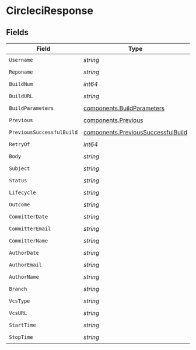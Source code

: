 # CircleciResponse


## Fields

| Field                                                                                    | Type                                                                                     | Required                                                                                 | Description                                                                              |
| ---------------------------------------------------------------------------------------- | ---------------------------------------------------------------------------------------- | ---------------------------------------------------------------------------------------- | ---------------------------------------------------------------------------------------- |
| `Username`                                                                               | *string*                                                                                 | :heavy_check_mark:                                                                       | N/A                                                                                      |
| `Reponame`                                                                               | *string*                                                                                 | :heavy_check_mark:                                                                       | N/A                                                                                      |
| `BuildNum`                                                                               | *int64*                                                                                  | :heavy_check_mark:                                                                       | N/A                                                                                      |
| `BuildURL`                                                                               | *string*                                                                                 | :heavy_check_mark:                                                                       | N/A                                                                                      |
| `BuildParameters`                                                                        | [components.BuildParameters](../../models/components/buildparameters.md)                 | :heavy_check_mark:                                                                       | N/A                                                                                      |
| `Previous`                                                                               | [components.Previous](../../models/components/previous.md)                               | :heavy_check_mark:                                                                       | N/A                                                                                      |
| `PreviousSuccessfulBuild`                                                                | [components.PreviousSuccessfulBuild](../../models/components/previoussuccessfulbuild.md) | :heavy_check_mark:                                                                       | N/A                                                                                      |
| `RetryOf`                                                                                | *int64*                                                                                  | :heavy_check_mark:                                                                       | N/A                                                                                      |
| `Body`                                                                                   | *string*                                                                                 | :heavy_check_mark:                                                                       | N/A                                                                                      |
| `Subject`                                                                                | *string*                                                                                 | :heavy_check_mark:                                                                       | N/A                                                                                      |
| `Status`                                                                                 | *string*                                                                                 | :heavy_check_mark:                                                                       | N/A                                                                                      |
| `Lifecycle`                                                                              | *string*                                                                                 | :heavy_check_mark:                                                                       | N/A                                                                                      |
| `Outcome`                                                                                | *string*                                                                                 | :heavy_check_mark:                                                                       | N/A                                                                                      |
| `CommitterDate`                                                                          | *string*                                                                                 | :heavy_check_mark:                                                                       | N/A                                                                                      |
| `CommitterEmail`                                                                         | *string*                                                                                 | :heavy_check_mark:                                                                       | N/A                                                                                      |
| `CommitterName`                                                                          | *string*                                                                                 | :heavy_check_mark:                                                                       | N/A                                                                                      |
| `AuthorDate`                                                                             | *string*                                                                                 | :heavy_check_mark:                                                                       | N/A                                                                                      |
| `AuthorEmail`                                                                            | *string*                                                                                 | :heavy_check_mark:                                                                       | N/A                                                                                      |
| `AuthorName`                                                                             | *string*                                                                                 | :heavy_check_mark:                                                                       | N/A                                                                                      |
| `Branch`                                                                                 | *string*                                                                                 | :heavy_check_mark:                                                                       | N/A                                                                                      |
| `VcsType`                                                                                | *string*                                                                                 | :heavy_check_mark:                                                                       | N/A                                                                                      |
| `VcsURL`                                                                                 | *string*                                                                                 | :heavy_check_mark:                                                                       | N/A                                                                                      |
| `StartTime`                                                                              | *string*                                                                                 | :heavy_check_mark:                                                                       | N/A                                                                                      |
| `StopTime`                                                                               | *string*                                                                                 | :heavy_check_mark:                                                                       | N/A                                                                                      |
